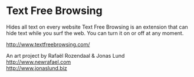 # Text Free Browsing

Hides all text on every website
Text Free Browsing is an extension that can hide text while you surf the web. You can turn it on or off at any moment. <br/>

http://www.textfreebrowsing.com/<br/>

An art project by Rafaël Rozendaal & Jonas Lund <br/>
http://www.newrafael.com <br/>
http://www.jonaslund.biz <br/>